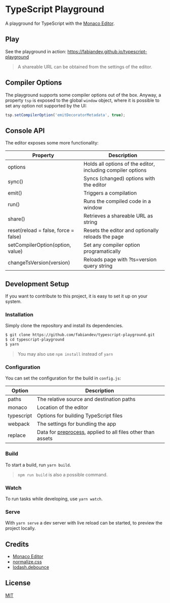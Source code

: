 # TypeScript Playground

A playground for TypeScript with the [Monaco Editor](https://github.com/Microsoft/monaco-editor).

## Play

See the playground in action: https://fabiandev.github.io/typescript-playground

> A shareable URL can be obtained from the settings of the editor.

## Compiler Options

The playground supports some compiler options out of the box. Anyway, a property `tsp` is exposed to the global `window` object, where it is possible to set any option not supported by the UI:

```js
tsp.setCompilerOption('emitDecoratorMetadata', true);
```

## Console API

The editor exposes some more functionality:

| Property                             | Description
|--------------------------------------|--------------------------------------------------
| options                              | Holds all options of the editor, including compiler options
| sync()                               | Syncs (changed) options with the editor
| emit()                               | Triggers a compilation
| run()                                | Runs the compiled code in a window
| share()                              | Retrieves a shareable URL as string
| reset(reload = false, force = false) | Resets the editor and optionally reloads the page
| setCompilerOption(option, value)     | Set any compiler option programatically
| changeTsVersion(version)             | Reloads page with ?ts=version query string

## Development Setup

If you want to contribute to this project, it is easy to set it up on your system.

### Installation

Simply clone the repository and install its dependencies.

```sh
$ git clone https://github.com/fabiandev/typescript-playground.git
$ cd typescript-playground
$ yarn
```

> You may also use `npm install` instead of `yarn`

### Configuration

You can set the configuration for the build in `config.js`:

|   Option   |                        Description                          |
|------------|-------------------------------------------------------------|
| paths      | The relative source and destination paths                   |
| monaco     | Location of the editor                                      |
| typescript | Options for building TypeScript files                       |
| webpack    | The settings for bundling the app                           |
| replace    | Data for [preprocess](https://github.com/jsoverson/preprocess), applied to all files other than assets |

### Build

To start a build, run `yarn build`.

> `npm run build` is also a possible command.

### Watch

To run tasks while developing, use `yarn watch`.

### Serve

With `yarn serve` a dev server with live reload can be started, to preview the project locally.

## Credits

- [Monaco Editor](https://github.com/Microsoft/monaco-editor)
- [normalize.css](https://github.com/necolas/normalize.css)
- [lodash.debounce](https://github.com/lodash/lodash)

## License

[MIT](https://github.com/fabiandev/typescript-playground/blob/master/LICENSE)
